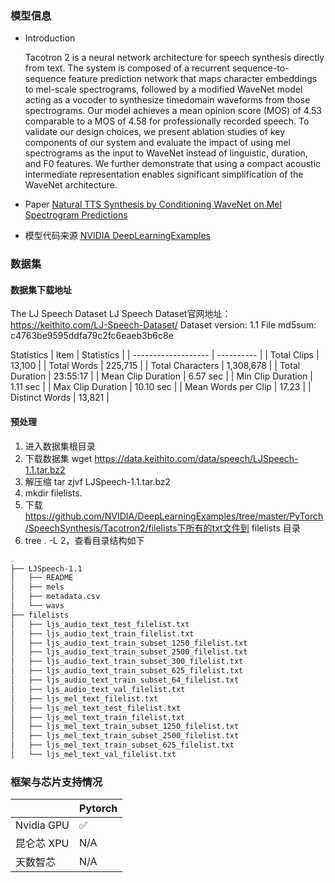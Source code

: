 ### 模型信息
- Introduction

  Tacotron 2 is a neural network architecture for speech synthesis directly from text. The system is composed of a recurrent sequence-to-sequence feature prediction network that maps character embeddings to mel-scale spectrograms, followed by a modified WaveNet model acting as a vocoder to synthesize timedomain waveforms from those spectrograms. Our model achieves a mean opinion score (MOS) of 4.53 comparable to a MOS of 4.58 for professionally recorded speech. To validate our design choices, we present ablation studies of key components of our system and evaluate the impact of using mel spectrograms as the input to WaveNet instead of linguistic, duration, and F0 features. We further demonstrate that using a compact acoustic intermediate representation enables significant simplification of the WaveNet architecture.

- Paper
[Natural TTS Synthesis by Conditioning WaveNet on Mel Spectrogram Predictions](https://arxiv.org/abs/1712.05884) 

- 模型代码来源
[NVIDIA DeepLearningExamples](https://github.com/NVIDIA/DeepLearningExamples/tree/master/PyTorch/SpeechSynthesis/Tacotron2) 

### 数据集
#### 数据集下载地址
  The LJ Speech Dataset
  LJ Speech Dataset官网地址：https://keithito.com/LJ-Speech-Dataset/
  Dataset version: 1.1
  File md5sum: c4763be9595ddfa79c2fc6eaeb3b6c8e

  Statistics
  | Item                | Statistics |
  | ------------------- | ---------- |
  | Total Clips         | 13,100     |
  | Total Words         | 225,715    |
  | Total Characters    | 1,308,678  |
  | Total Duration      | 23:55:17   |
  | Mean Clip Duration  | 6.57 sec   |
  | Min Clip Duration   | 1.11 sec   |
  | Max Clip Duration   | 10.10 sec  |
  | Mean Words per Clip | 17.23      |
  | Distinct Words      | 13,821     |


#### 预处理
1. 进入数据集根目录
2. 下载数据集 wget https://data.keithito.com/data/speech/LJSpeech-1.1.tar.bz2
3. 解压缩  tar zjvf LJSpeech-1.1.tar.bz2
4. mkdir filelists. 
5. 下载 https://github.com/NVIDIA/DeepLearningExamples/tree/master/PyTorch/SpeechSynthesis/Tacotron2/filelists下所有的txt文件到 filelists 目录
6. tree . -L 2，查看目录结构如下
  
``` bash
.
├── LJSpeech-1.1
│   ├── README
│   ├── mels
│   ├── metadata.csv
│   └── wavs
├── filelists
│   ├── ljs_audio_text_test_filelist.txt
│   ├── ljs_audio_text_train_filelist.txt
│   ├── ljs_audio_text_train_subset_1250_filelist.txt
│   ├── ljs_audio_text_train_subset_2500_filelist.txt
│   ├── ljs_audio_text_train_subset_300_filelist.txt
│   ├── ljs_audio_text_train_subset_625_filelist.txt
│   ├── ljs_audio_text_train_subset_64_filelist.txt
│   ├── ljs_audio_text_val_filelist.txt
│   ├── ljs_mel_text_filelist.txt
│   ├── ljs_mel_text_test_filelist.txt
│   ├── ljs_mel_text_train_filelist.txt
│   ├── ljs_mel_text_train_subset_1250_filelist.txt
│   ├── ljs_mel_text_train_subset_2500_filelist.txt
│   ├── ljs_mel_text_train_subset_625_filelist.txt
│   └── ljs_mel_text_val_filelist.txt
```




### 框架与芯片支持情况
|            | Pytorch |
| ---------- | ------- |
| Nvidia GPU | ✅       |
| 昆仑芯 XPU | N/A     |
| 天数智芯   | N/A     |
